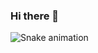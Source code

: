 ### Hi there 👋

<!--
**MatiasNicolasAcevedo/MatiasNicolasAcevedo** is a ✨ _special_ ✨ repository because its `README.md` (this file) appears on your GitHub profile.

Here are some ideas to get you started:

- 🔭 I’m currently working on ...
- 🌱 I’m currently learning ...
- 👯 I’m looking to collaborate on ...
- 🤔 I’m looking for help with ...
- 💬 Ask me about ...
- 📫 How to reach me: ...
- 😄 Pronouns: ...
- ⚡ Fun fact: ...
-->

![Snake animation](https://github.com/MatiasNicolasAcevedo/MatiasNicolasAcevedo/blob/output/github-contribution-grid-snake.svg)



